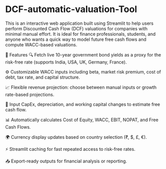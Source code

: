 # DCF-automatic-valuation-Tool

This is an interactive web application built using Streamlit to help users perform Discounted Cash Flow (DCF) valuations for companies with minimal manual effort. It is ideal for finance professionals, students, and anyone who wants a quick way to model future free cash flows and compute WACC-based valuations.

🚀 Features 
🔍 Fetch live 10-year government bond yields as a proxy for the risk-free rate (supports India, USA, UK, Germany, France).

⚙️ Customizable WACC inputs including beta, market risk premium, cost of debt, tax rate, and capital structure.

📈 Flexible revenue projection: choose between manual inputs or growth rate-based projections.

🧾 Input CapEx, depreciation, and working capital changes to estimate free cash flow.

📊 Automatically calculates Cost of Equity, WACC, EBIT, NOPAT, and Free Cash Flows.

🌍 Currency display updates based on country selection (₹, $, £, €).

⚡ Streamlit caching for fast repeated access to risk-free rates.

📥 Export-ready outputs for financial analysis or reporting.
